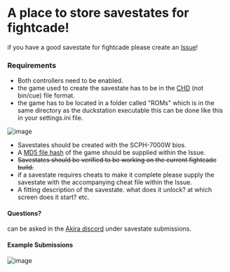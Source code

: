 # A place to store savestates for fightcade!
if you have a good savestate for fightcade please create an [Issue](https://github.com/HeatXD/duckstation-fightcade-savestates/issues)!

### Requirements
- Both controllers need to be enabled.
- the game used to create the savestate has to be in the [CHD](https://i12bretro.github.io/tutorials/0323.html) (not bin/cue) file format.
- the game has to be located in a folder called "ROMs" which is in the same directory as the duckstation executable this can be done like this in your settings.ini file. 

![image](https://user-images.githubusercontent.com/45072324/231890877-ba54332f-f6e2-4753-8e7d-42fcde509e01.png)

- Savestates should be created with the SCPH-7000W bios.
- A [MD5 file hash](https://emn178.github.io/online-tools/md5_checksum.html) of the game should be supplied within the Issue.
- ~~Savestates should be verified to be working on the current fightcade build.~~ 
- if a savestate requires cheats to make it complete please supply the savestate with the accompanying cheat file within the Issue.
- A fitting description of the savestate. what does it unlock? at which screen does it start? etc.

#### Questions?
can be asked in the [Akira discord](https://discord.gg/daGByKw) under savestate submissions.

#### Example Submissions
![image](https://user-images.githubusercontent.com/45072324/231130552-5c1f5e31-5dd7-4035-b061-0e4aa0f922cf.png)
